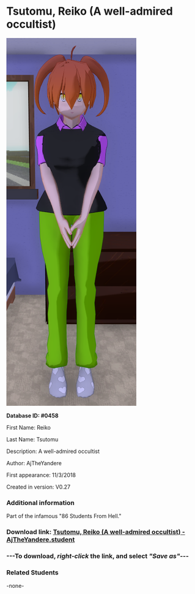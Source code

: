 # Tsutomu, Reiko (A well-admired occultist)

<img src="../../Files/Images/Tsutomu, Reiko (A well-admired occultist).png" title="Tsutomu, Reiko (A well-admired occultist) - AjTheYandere">

**Database ID: #0458**

First Name: Reiko

Last Name: Tsutomu

Description: A well-admired occultist

Author: AjTheYandere

First appearance: 11/3/2018

Created in version: V0.27

### Additional information

Part of the infamous "86 Students From Hell."

### Download link: <a href="https://raw.githubusercontent.com/Arbiter1223/Daigaku-Gurashi-Custom-Students/master/Files/Student%20Files/Tsutomu%2C%20Reiko%20(A%20well-admired%20occultist)%20-%20AjTheYandere.student">Tsutomu, Reiko (A well-admired occultist) - AjTheYandere.student</a>

### ---**To download, _right-click_ the link, and select _"Save as"_**---

### Related Students

-none-
